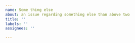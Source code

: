 ```yaml
---
name: Some thing else
about: an issue regarding something else than above two
title: ''
labels: ''
assignees: ''

---
```



